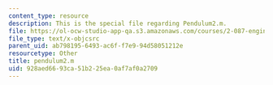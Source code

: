 ```yaml
---
content_type: resource
description: This is the special file regarding Pendulum2.m.
file: https://ol-ocw-studio-app-qa.s3.amazonaws.com/courses/2-087-engineering-math-differential-equations-and-linear-algebra-fall-2014/928aed6693ca51b225ea0af7af0a2709_pendulum2.m
file_type: text/x-objcsrc
parent_uid: ab798195-6493-ac6f-f7e9-94d58051212e
resourcetype: Other
title: pendulum2.m
uid: 928aed66-93ca-51b2-25ea-0af7af0a2709
---
```

